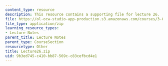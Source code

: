 ```yaml
---
content_type: resource
description: This resource contains a supporting file for lecture 26.
file: https://ol-ocw-studio-app-production.s3.amazonaws.com/courses/3-016-mathematics-for-materials-scientists-and-engineers-fall-2005/9b3ed745c410bb87569cc83cefbcd4e1_Lecture26.zip
file_type: application/zip
learning_resource_types:
- Lecture Notes
parent_title: Lecture Notes
parent_type: CourseSection
resourcetype: Other
title: Lecture26.zip
uid: 9b3ed745-c410-bb87-569c-c83cefbcd4e1
---
```

